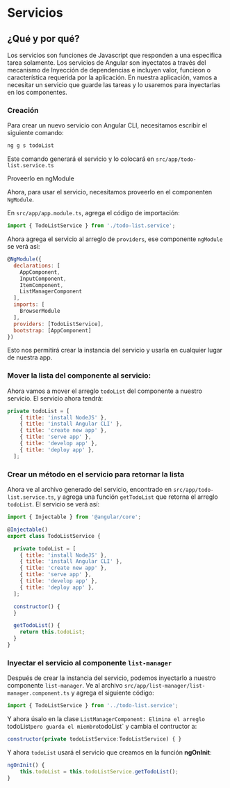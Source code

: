 # Servicios

## ¿Qué y por qué?

Los servicios son funciones de Javascript que responden a una específica tarea solamente. Los servicios de Angular son inyectatos a través del mecanismo de Inyección de dependencias e incluyen valor, funcieon o característica requerida por la aplicación. En nuestra aplicación, vamos a necesitar un servicio que guarde las tareas y lo usaremos para inyectarlas en los componentes.

### Creación

Para crear un nuevo servicio con Angular CLI, necesitamos escribir el siguiente comando:

```bash
ng g s todoList
```

Este comando generará el servicio y lo colocará en `src/app/todo-list.service.ts`

Proveerlo en ngModule

Ahora, para usar el servicio, necesitamos proveerlo en el componenten `NgModule`.

En `src/app/app.module.ts`, agrega el código de importación:

```javascript
import { TodoListService } from './todo-list.service';
```

Ahora agrega el servicio al arreglo de `providers`, ese componente `ngModule` se verá así:

```javascript
@NgModule({
  declarations: [
    AppComponent,
    InputComponent,
    ItemComponent,
    ListManagerComponent
  ],
  imports: [
    BrowserModule
  ],
  providers: [TodoListService],
  bootstrap: [AppComponent]
})
```

Esto nos permitirá crear la instancia del servicio y usarla en cualquier lugar de nuestra app.

### Mover la lista del componente al servicio:

Ahora vamos a mover el arreglo `todoList` del componente a nuestro servicio. El servicio ahora tendrá:

```javascript
private todoList = [
    { title: 'install NodeJS' },
    { title: 'install Angular CLI' },
    { title: 'create new app' },
    { title: 'serve app' },
    { title: 'develop app' },
    { title: 'deploy app' },
  ];
```


### Crear un método en el servicio para retornar la lista

Ahora ve al archivo generado del servicio, encontrado en `src/app/todo-list.service.ts`, y agrega una función `getTodoList` que retorna el arreglo `todoList`. El servicio se verá así:

```javascript
import { Injectable } from '@angular/core';

@Injectable()
export class TodoListService {

  private todoList = [
    { title: 'install NodeJS' },
    { title: 'install Angular CLI' },
    { title: 'create new app' },
    { title: 'serve app' },
    { title: 'develop app' },
    { title: 'deploy app' },
  ];

  constructor() {
  }

  getTodoList() {
    return this.todoList;
  }
}
```

### Inyectar el servicio al componente `list-manager`

Después de crear la instancia del servicio, podemos inyectarlo a nuestro componente `list-manager`. Ve al archivo `src/app/list-manager/list-manager.component.ts` y agrega el siguiente código:

```javascript
import { TodoListService } from '../todo-list.service'; 
```

Y ahora úsalo en la clase `ListManagerComponent: Elimina el arreglo `todoList` pero guarda el miembro `todoList` y cambia el contructor a:

```javascript
constructor(private todoListService:TodoListService) { }
```

Y ahora `todoList` usará el servicio que creamos en la función **ngOnInit**:

```javascript
ngOnInit() {
    this.todoList = this.todoListService.getTodoList();
}
```
